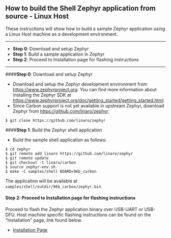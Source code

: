 ## How to build the Shell Zephyr application from source - Linux Host

These instructions will show how to build a sample Zephyr application using a Linux Host machine as a development environment.

***

- **Step 0**: Download and setup Zephyr
- **Step 1**: Build a sample application in Zephyr
- **Step 2**: Proceed to Installation page for flashing instructions

***

####**Step 0**: Download and setup Zephyr
- Download and setup the Zephyr development environment from https://www.zephyrproject.org. You can find more information about installing the Zephyr SDK at https://www.zephyrproject.org/doc/getting_started/getting_started.html
- Since Carbon support is not yet available in upstream Zephyr, download Zephyr from https://github.com/linaro/zephyr:

```shell
$ git clone https://github.com/linaro/zephyr
```

####**Step 1**: Build the Zephyr shell application

- Build the sample shell application as follows:
```shell
$ cd zephyr
$ git remote add linaro https://github.com/linaro/zephyr
$ git remote update
$ git checkout -t linaro/carbon 
$ source zephyr-env.sh
$ make -C samples/shell BOARD=96b_carbon
```

The application will be available at ```samples/shell/outdir/96b_carbon/zephyr.bin```.

#### **Step 2**: Proceed to Installation page for flashing instructions

Proceed to flash the Zephyr application binary over USB-UART or USB-DFU. Host machine specific flashing instructions can be found on the "Installation" page, link found below.

- [Installation Page](../../Installation/README.md)
